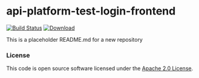 
# api-platform-test-login-frontend

[![Build Status](https://travis-ci.org/hmrc/api-platform-test-login-frontend.svg?branch=master)](https://travis-ci.org/hmrc/api-platform-test-login-frontend) [ ![Download](https://api.bintray.com/packages/hmrc/releases/api-platform-test-login-frontend/images/download.svg) ](https://bintray.com/hmrc/releases/api-platform-test-login-frontend/_latestVersion)

This is a placeholder README.md for a new repository

### License

This code is open source software licensed under the [Apache 2.0 License]("http://www.apache.org/licenses/LICENSE-2.0.html").
    